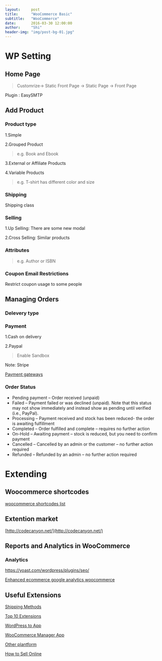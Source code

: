 ```yaml
---
layout:     post
title:      "WooCommerce Basic"
subtitle:   "WooCommerce"
date:       2016-03-30 12:00:00
author:     "Shi"
header-img: "img/post-bg-01.jpg"
---
```


# WP Setting 

## Home Page

>Customrize-> Static Front Page -> Static Page -> Front Page

Plugin : EasySMTP 

## Add Product

### Product type

1.Simple

2.Grouped Product

>e.g. Book and Ebook

3.External or Affiliate Products

4.Variable Products 

>e.g. T-shirt has different color and size 
### Shipping

Shipping class

### Selling 

1.Up Selling: There are some new modal 

2.Cross Selling: Similar products

### Attributes

> e.g. Author or ISBN

### Coupon Email Restrictions

Restrict coupon usage to some people 

## Managing Orders

### Delevery type

### Payment

1.Cash on delivery

2.Paypal

>Enable Sandbox

Note: Stripe

[Payment gateways](https://www.woothemes.com/product-category/woocommerce-extensions/payment-gateways/) 



### Order Status

- Pending payment – Order received (unpaid)
- Failed – Payment failed or was declined (unpaid). Note that this status may not show immediately and instead show as pending until verified (i.e., PayPal).
- Processing – Payment received and stock has been reduced- the order is awaiting fulfillment
- Completed – Order fulfilled and complete – requires no further action
- On-Hold – Awaiting payment – stock is reduced, but you need to confirm payment
- Cancelled – Cancelled by an admin or the customer – no further action required
- Refunded – Refunded by an admin – no further action required


# Extending 

## Woocommerce shortcodes

[woocommerce shortcodes list](https://docs.woothemes.com/document/shortcodes/) 

## Extention market
[http://codecanyon.net/](http://codecanyon.net/) 


## Reports and Analytics in WooCommerce

### Analytics

https://yoast.com/wordpress/plugins/seo/

[Enhanced ecommerce google analytics woocommerce](https://wordpress.org/plugins/enhanced-e-commerce-for-woocommerce-store/) 


## Useful Extensions

[Shipping Methods](https://www.woothemes.com/product-category/woocommerce-extensions/shipping-methods/) 

[Top 10 Extensions](https://support.woothemes.com/hc/en-us/articles/202210753-Top-10-Most-Recommended-WooCommerce-Extensions) 

[WordPress to App](https://apppresser.com/) 

[WooCommerce Manager App](https://itunes.apple.com/us/app/woocommerce/id888758244?mt=8) 

[Other plantform](https://www.shopify.com/) 


[How to Sell Online](https://www.shopify.com/blog/topics/how-to-sell-online) 
